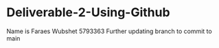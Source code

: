 # Deliverable-2-Using-Github
Name is Faraes Wubshet 5793363
Further updating branch to commit to main
